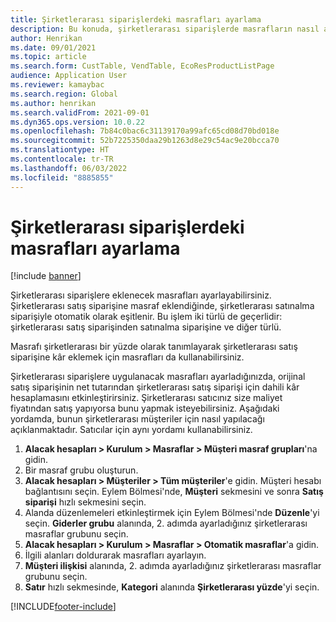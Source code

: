 ```yaml
---
title: Şirketlerarası siparişlerdeki masrafları ayarlama
description: Bu konuda, şirketlerarası siparişlerde masrafların nasıl ayarlanacağı açıklanmaktadır
author: Henrikan
ms.date: 09/01/2021
ms.topic: article
ms.search.form: CustTable, VendTable, EcoResProductListPage
audience: Application User
ms.reviewer: kamaybac
ms.search.region: Global
ms.author: henrikan
ms.search.validFrom: 2021-09-01
ms.dyn365.ops.version: 10.0.22
ms.openlocfilehash: 7b84c0bac6c31139170a99afc65cd08d70bd018e
ms.sourcegitcommit: 52b7225350daa29b1263d8e29c54ac9e20bcca70
ms.translationtype: HT
ms.contentlocale: tr-TR
ms.lasthandoff: 06/03/2022
ms.locfileid: "8885855"
---
```

# <a name="set-up-charges-on-intercompany-orders"></a>Şirketlerarası siparişlerdeki masrafları ayarlama

[!include [banner](../../includes/banner.md)]

Şirketlerarası siparişlere eklenecek masrafları ayarlayabilirsiniz. Şirketlerarası satış siparişine masraf eklendiğinde, şirketlerarası satınalma siparişiyle otomatik olarak eşitlenir. Bu işlem iki türlü de geçerlidir: şirketlerarası satış siparişinden satınalma siparişine ve diğer türlü.

Masrafı şirketlerarası bir yüzde olarak tanımlayarak şirketlerarası satış siparişine kâr eklemek için masrafları da kullanabilirsiniz.

Şirketlerarası siparişlere uygulanacak masrafları ayarladığınızda, orijinal satış siparişinin net tutarından şirketlerarası satış siparişi için dahili kâr hesaplamasını etkinleştirirsiniz. Şirketlerarası satıcınız size maliyet fiyatından satış yapıyorsa bunu yapmak isteyebilirsiniz. Aşağıdaki yordamda, bunun şirketlerarası müşteriler için nasıl yapılacağı açıklanmaktadır. Satıcılar için aynı yordamı kullanabilirsiniz.

1. **Alacak hesapları \> Kurulum \> Masraflar \> Müşteri masraf grupları**'na gidin.
1. Bir masraf grubu oluşturun.
1. **Alacak hesapları \> Müşteriler \> Tüm müşteriler**'e gidin. Müşteri hesabı bağlantısını seçin. Eylem Bölmesi'nde, **Müşteri** sekmesini ve sonra **Satış siparişi** hızlı sekmesini seçin.
1. Alanda düzenlemeleri etkinleştirmek için Eylem Bölmesi'nde **Düzenle**'yi seçin. **Giderler grubu** alanında, 2. adımda ayarladığınız şirketlerarası masraflar grubunu seçin.
1. **Alacak hesapları \> Kurulum \> Masraflar \> Otomatik masraflar**'a gidin.
1. İlgili alanları doldurarak masrafları ayarlayın.
1. **Müşteri ilişkisi** alanında, 2. adımda ayarladığınız şirketlerarası masraflar grubunu seçin.
1. **Satır** hızlı sekmesinde, **Kategori** alanında **Şirketlerarası yüzde**'yi seçin.

[!INCLUDE[footer-include](../../includes/footer-banner.md)]
